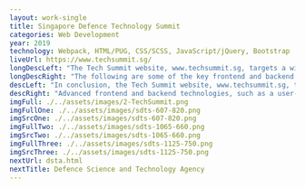 ```yaml
---
layout: work-single
title: Singapore Defence Technology Summit
categories: Web Development
year: 2019
technology: Webpack, HTML/PUG, CSS/SCSS, JavaScript/jQuery, Bootstrap
liveUrl: https://www.techsummit.sg/
longDescLeft: "The Tech Summit website, www.techsummit.sg, targets a wide range of individuals and organizations in the technology industry. This includes technology leaders, entrepreneurs, investors, and enthusiasts who are interested in staying informed about the latest developments in the tech industry, as well as the opportunities and challenges that it presents."
longDescRight: "The following are some of the key frontend and backend technologies used in the development of the Tech Summit website: -Frontend Technologies: User Interface (UI) Design, Responsive Web Design (RWD), Interactive Elements; -Backend Technologies: Web Analytics, Security Measures, These technologies help to ensure that the Tech Summit website provides visitors with an effective, efficient, and secure online experience, while keeping them informed about the latest developments in the tech industry. The Tech Summit's commitment to using advanced technology reflects its dedication to promoting and fostering innovation in the technology industry."
descLeft: "In conclusion, the Tech Summit website, www.techsummit.sg, targets a wide range of individuals and organizations in the technology industry. The website offers a wealth of information about the latest developments in the tech industry, as well as opportunities and challenges it presents."
descRight: "Advanced frontend and backend technologies, such as a user-friendly UI design, responsive web design, interactive elements, a content management system, web analytics, database management, and robust security measures, are used to ensure an efficient and effective online experience for visitors. The use of technology demonstrates the Tech Summit's commitment to promoting and fostering innovation in the technology industry."
imgFull: ./../assets/images/2-TechSummit.png
imgFullOne: ./../assets/images/sdts-607-820.png
imgSrcOne: ./../assets/images/sdts-607-820.png
imgFullTwo: ./../assets/images/sdts-1065-660.png
imgSrcTwo: ./../assets/images/sdts-1065-660.png
imgFullThree: ./../assets/images/sdts-1125-750.png
imgSrcThree: ./../assets/images/sdts-1125-750.png
nextUrl: dsta.html
nextTitle: Defence Science and Technology Agency
---
```

